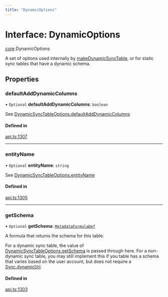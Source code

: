 ```yaml
---
title: "DynamicOptions"
---
```

# Interface: DynamicOptions

[core](../modules/core.md).DynamicOptions

A set of options used internally by [makeDynamicSyncTable](../functions/core.makeDynamicSyncTable.md), or for static
sync tables that have a dynamic schema.

## Properties

### defaultAddDynamicColumns

• `Optional` **defaultAddDynamicColumns**: `boolean`

See [DynamicSyncTableOptions.defaultAddDynamicColumns](core.DynamicSyncTableOptions.md#defaultadddynamiccolumns)

#### Defined in

[api.ts:1307](https://github.com/coda/packs-sdk/blob/main/api.ts#L1307)

___

### entityName

• `Optional` **entityName**: `string`

See [DynamicSyncTableOptions.entityName](core.DynamicSyncTableOptions.md#entityname)

#### Defined in

[api.ts:1305](https://github.com/coda/packs-sdk/blob/main/api.ts#L1305)

___

### getSchema

• `Optional` **getSchema**: [`MetadataFormulaDef`](../types/core.MetadataFormulaDef.md)

A formula that returns the schema for this table.

For a dynamic sync table, the value of [DynamicSyncTableOptions.getSchema](core.DynamicSyncTableOptions.md#getschema)
is passed through here. For a non-dynamic sync table, you may still implement
this if you table has a schema that varies based on the user account, but
does not require a [Sync.dynamicUrl](core.Sync.md#dynamicurl).

#### Defined in

[api.ts:1303](https://github.com/coda/packs-sdk/blob/main/api.ts#L1303)
